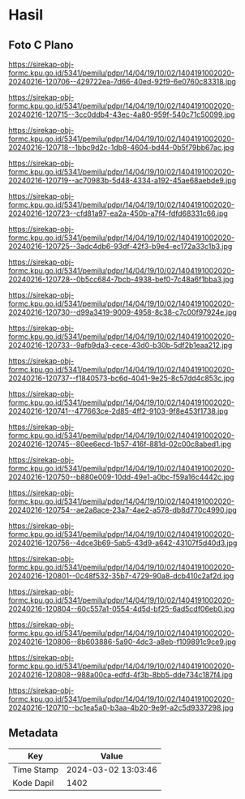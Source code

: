 # Hasil

## Foto C Plano

https://sirekap-obj-formc.kpu.go.id/5341/pemilu/pdpr/14/04/19/10/02/1404191002020-20240216-120706--429722ea-7d66-40ed-92f9-6e0760c83318.jpg

https://sirekap-obj-formc.kpu.go.id/5341/pemilu/pdpr/14/04/19/10/02/1404191002020-20240216-120715--3cc0ddb4-43ec-4a80-959f-540c71c50099.jpg

https://sirekap-obj-formc.kpu.go.id/5341/pemilu/pdpr/14/04/19/10/02/1404191002020-20240216-120718--1bbc9d2c-1db8-4604-bd44-0b5f79bb67ac.jpg

https://sirekap-obj-formc.kpu.go.id/5341/pemilu/pdpr/14/04/19/10/02/1404191002020-20240216-120719--ac70983b-5d48-4334-a192-45ae68aebde9.jpg

https://sirekap-obj-formc.kpu.go.id/5341/pemilu/pdpr/14/04/19/10/02/1404191002020-20240216-120723--cfd81a97-ea2a-450b-a7f4-fdfd68331c66.jpg

https://sirekap-obj-formc.kpu.go.id/5341/pemilu/pdpr/14/04/19/10/02/1404191002020-20240216-120725--3adc4db6-93df-42f3-b9e4-ec172a33c1b3.jpg

https://sirekap-obj-formc.kpu.go.id/5341/pemilu/pdpr/14/04/19/10/02/1404191002020-20240216-120728--0b5cc684-7bcb-4938-bef0-7c48a6f1bba3.jpg

https://sirekap-obj-formc.kpu.go.id/5341/pemilu/pdpr/14/04/19/10/02/1404191002020-20240216-120730--d99a3419-9009-4958-8c38-c7c00f97924e.jpg

https://sirekap-obj-formc.kpu.go.id/5341/pemilu/pdpr/14/04/19/10/02/1404191002020-20240216-120733--9afb9da3-cece-43d0-b30b-5df2b1eaa212.jpg

https://sirekap-obj-formc.kpu.go.id/5341/pemilu/pdpr/14/04/19/10/02/1404191002020-20240216-120737--f1840573-bc6d-4041-9e25-8c57dd4c853c.jpg

https://sirekap-obj-formc.kpu.go.id/5341/pemilu/pdpr/14/04/19/10/02/1404191002020-20240216-120741--477663ce-2d85-4ff2-9103-9f8e453f1738.jpg

https://sirekap-obj-formc.kpu.go.id/5341/pemilu/pdpr/14/04/19/10/02/1404191002020-20240216-120745--80ee6ecd-1b57-416f-881d-02c00c8abed1.jpg

https://sirekap-obj-formc.kpu.go.id/5341/pemilu/pdpr/14/04/19/10/02/1404191002020-20240216-120750--b880e009-10dd-49e1-a0bc-f59a16c4442c.jpg

https://sirekap-obj-formc.kpu.go.id/5341/pemilu/pdpr/14/04/19/10/02/1404191002020-20240216-120754--ae2a8ace-23a7-4ae2-a578-db8d770c4990.jpg

https://sirekap-obj-formc.kpu.go.id/5341/pemilu/pdpr/14/04/19/10/02/1404191002020-20240216-120756--4dce3b69-5ab5-43d9-a642-43107f5d40d3.jpg

https://sirekap-obj-formc.kpu.go.id/5341/pemilu/pdpr/14/04/19/10/02/1404191002020-20240216-120801--0c48f532-35b7-4729-90a8-dcb410c2af2d.jpg

https://sirekap-obj-formc.kpu.go.id/5341/pemilu/pdpr/14/04/19/10/02/1404191002020-20240216-120804--60c557a1-0554-4d5d-bf25-6ad5cdf06eb0.jpg

https://sirekap-obj-formc.kpu.go.id/5341/pemilu/pdpr/14/04/19/10/02/1404191002020-20240216-120806--8b603886-5a90-4dc3-a8eb-f109891c9ce9.jpg

https://sirekap-obj-formc.kpu.go.id/5341/pemilu/pdpr/14/04/19/10/02/1404191002020-20240216-120808--988a00ca-edfd-4f3b-8bb5-dde734c187f4.jpg

https://sirekap-obj-formc.kpu.go.id/5341/pemilu/pdpr/14/04/19/10/02/1404191002020-20240216-120710--bc1ea5a0-b3aa-4b20-9e9f-a2c5d9337298.jpg


## Metadata

| Key        | Value               |
| ---------- | ------------------- |
| Time Stamp | 2024-03-02 13:03:46 |
| Kode Dapil | 1402                |




